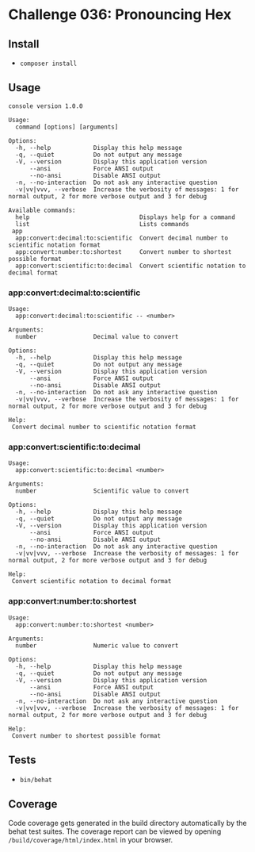 # Challenge 036: Pronouncing Hex

## Install

* `composer install`

## Usage

    console version 1.0.0
    
    Usage:
      command [options] [arguments]
    
    Options:
      -h, --help            Display this help message
      -q, --quiet           Do not output any message
      -V, --version         Display this application version
          --ansi            Force ANSI output
          --no-ansi         Disable ANSI output
      -n, --no-interaction  Do not ask any interactive question
      -v|vv|vvv, --verbose  Increase the verbosity of messages: 1 for normal output, 2 for more verbose output and 3 for debug
    
    Available commands:
      help                               Displays help for a command
      list                               Lists commands
     app
      app:convert:decimal:to:scientific  Convert decimal number to scientific notation format
      app:convert:number:to:shortest     Convert number to shortest possible format
      app:convert:scientific:to:decimal  Convert scientific notation to decimal format
      
### app:convert:decimal:to:scientific

    Usage:
      app:convert:decimal:to:scientific -- <number>
    
    Arguments:
      number                Decimal value to convert
    
    Options:
      -h, --help            Display this help message
      -q, --quiet           Do not output any message
      -V, --version         Display this application version
          --ansi            Force ANSI output
          --no-ansi         Disable ANSI output
      -n, --no-interaction  Do not ask any interactive question
      -v|vv|vvv, --verbose  Increase the verbosity of messages: 1 for normal output, 2 for more verbose output and 3 for debug
    
    Help:
     Convert decimal number to scientific notation format
     
### app:convert:scientific:to:decimal

    Usage:
      app:convert:scientific:to:decimal <number>
    
    Arguments:
      number                Scientific value to convert
    
    Options:
      -h, --help            Display this help message
      -q, --quiet           Do not output any message
      -V, --version         Display this application version
          --ansi            Force ANSI output
          --no-ansi         Disable ANSI output
      -n, --no-interaction  Do not ask any interactive question
      -v|vv|vvv, --verbose  Increase the verbosity of messages: 1 for normal output, 2 for more verbose output and 3 for debug
    
    Help:
     Convert scientific notation to decimal format
     
### app:convert:number:to:shortest

    Usage:
      app:convert:number:to:shortest <number>
    
    Arguments:
      number                Numeric value to convert
    
    Options:
      -h, --help            Display this help message
      -q, --quiet           Do not output any message
      -V, --version         Display this application version
          --ansi            Force ANSI output
          --no-ansi         Disable ANSI output
      -n, --no-interaction  Do not ask any interactive question
      -v|vv|vvv, --verbose  Increase the verbosity of messages: 1 for normal output, 2 for more verbose output and 3 for debug
    
    Help:
     Convert number to shortest possible format
     
## Tests

* `bin/behat`

## Coverage

Code coverage gets generated in the build directory automatically by the behat test suites. The coverage report can be
viewed by opening `/build/coverage/html/index.html` in your browser.
